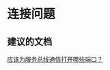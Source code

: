 <properties
    pageTitle="connectivity issues"
    description="连接问题"
    service="microsoft.servicebus"
    resource="namespaces"
    authors="aashu"
    displayOrder=""
    selfHelpType="generic"
    supportTopicIds="32421022"
    resourceTags=""
    productPesIds="13186"
    cloudEnvironments="public"
/>


# 连接问题

## **建议的文档**
[应该为服务总线通信打开哪些端口？](https://msdn.microsoft.com/library/mt723402.aspx)



<!--HONumber=Sep16_HO3-->


